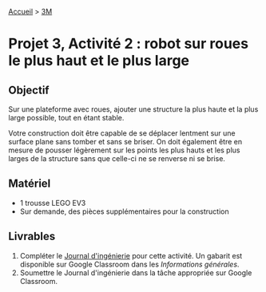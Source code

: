 [Accueil](./index.md) > [3M](./accueil3M.md#projet-3--structures-mécaniques)

# Projet 3, Activité 2 : robot sur roues le plus haut et le plus large

## Objectif

Sur une plateforme avec roues, ajouter une structure la plus haute et la plus large possible, tout en étant stable. 

Votre construction doit être capable de se déplacer lentment sur une surface plane sans tomber et sans se briser. On doit également être en mesure de pousser légèrement sur les points les plus hauts et les plus larges de la structure sans que celle-ci ne se renverse ni se brise.

## Matériel

* 1 trousse LEGO EV3
* Sur demande, des pièces supplémentaires pour la construction

## Livrables

1. Compléter le [Journal d'ingénierie](https://docs.google.com/document/d/10qXbG6t7gSBiXH1rWh8tamR85JPlqGgy0t4OaY0Sv2M/view) pour cette activité. Un gabarit est disponible sur Google Classroom dans les _Informations générales_.
1. Soumettre le Journal d'ingénierie dans la tâche appropriée sur Google Classroom.
